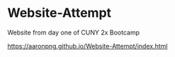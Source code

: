 # Website-Attempt
Website from day one of CUNY 2x Bootcamp

https://aaronpng.github.io/Website-Attempt/index.html
